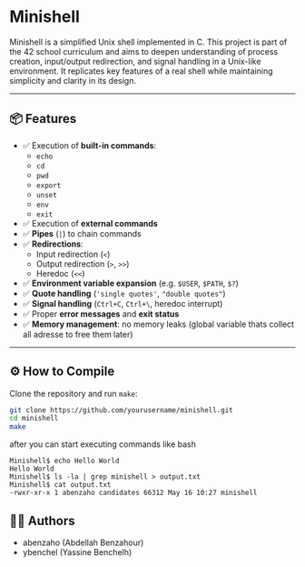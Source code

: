 # Minishell

Minishell is a simplified Unix shell implemented in C. This project is part of the 42 school curriculum and aims to deepen understanding of process creation, input/output redirection, and signal handling in a Unix-like environment. It replicates key features of a real shell while maintaining simplicity and clarity in its design.

---

## 📦 Features

- ✅ Execution of **built-in commands**:
  - `echo`
  - `cd`
  - `pwd`
  - `export`
  - `unset`
  - `env`
  - `exit`
- ✅ Execution of **external commands**
- ✅ **Pipes** (`|`) to chain commands
- ✅ **Redirections**:
  - Input redirection (`<`)
  - Output redirection (`>`, `>>`)
  - Heredoc (`<<`)
- ✅ **Environment variable expansion** (e.g. `$USER`, `$PATH`, `$?`)
- ✅ **Quote handling** (`'single quotes'`, `"double quotes"`)
- ✅ **Signal handling** (`Ctrl+C`, `Ctrl+\`, heredoc interrupt)
- ✅ Proper **error messages** and **exit status**
- ✅ **Memory management**: no memory leaks (global variable thats collect all adresse to free them later)

---

## ⚙️ How to Compile

Clone the repository and run `make`:

```bash
git clone https://github.com/yourusername/minishell.git
cd minishell
make
```
after you can start executing commands like bash
```
Minishell$ echo Hello World
Hello World
Minishell$ ls -la | grep minishell > output.txt
Minishell$ cat output.txt 
-rwxr-xr-x 1 abenzaho candidates 66312 May 16 10:27 minishell
```

## 👨‍💻 Authors

- abenzaho (Abdellah Benzahour)
- ybenchel (Yassine Benchelh)
